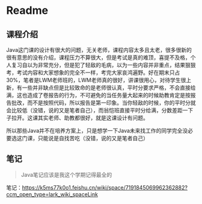 # Readme

## 课程介绍

Java这门课的设计有很大的问题，无关老师，课程内容太多且太老，很多很新的很有意思的没有介绍，课程压力不算很大，但是考试是真的难顶，喜提不及格，个人复习自以为非常充分，但是犯了轻敌的毛病，以为一些内容并非重点，结果狠狠考，考试内容和大家想象的完全不一样，考完大家哀鸿遍野。好在期末只占30%，笔者是LWM老师班的，LWM老师真的很好，讲课很用心，对待学生很上新，有一些并非缺点但是比较致命的是老师很认真，平时分要求严格，不会直接给满，这也造成了卷报告的行为，不可避免的当任务量大起来的时候助教肯定是按报告批改，而不是按照代码，所以报告是第一印象。当你轻敌的时候，你的平时分就会比较低（没错，说的又是笔者自己），而翁恺班直接平时分给满，分数差距一下子拉开。这课其实老师、助教都很好，就是这课设计有问题。

所以那些Java并不在培养方案上，只是想学一下Java未来找工作的同学完全没必要选这门课，只能说是自找苦吃（没错，说的又是笔者自己）

## 笔记

> Java笔记应该是我这个学期记得最全的

笔记：https://k5ms77k0o1.feishu.cn/wiki/space/7191845069962362882?ccm_open_type=lark_wiki_spaceLink
